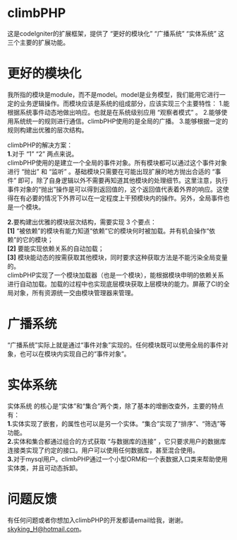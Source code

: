 climbPHP
========

这是codeIgniter的扩展框架，提供了 “更好的模块化” “广播系统” “实体系统” 这三个主要的扩展功能。

更好的模块化
============
我所指的模块是module，而不是model。model是业务模型，我们能用它进行一定的业务逻辑操作。而模块应该是系统的组成部分，应该实现三个主要特性：
1.能根据系统事件动态地做出响应。也就是在系统级别应用 “观察者模式” 。
2.能够使用系统统一的规则进行通信。climbPHP使用的是全局的广播。
3.能够根据一定的规则构建出优雅的层次结构。

climbPHP的解决方案：<br>
<strong>1.</strong>对于 “1” “2” 两点来说。<br>
climbPHP使用的是建立一个全局的事件对象。所有模块都可以通过这个事件对象进行 “抛出” 和 “监听” 。基础模块只需要在可能出现扩展的地方抛出合适的 “事件” 即可，除了自身逻辑以外不需要再知道其他模块的处理细节。这里注意，执行事件对象的“抛出”操作是可以得到返回值的，这个返回值代表着外界的响应。这使得在有必要的情况下外界可以在一定程度上干预模块内的操作。另外，全局事件也是一个模块。

<strong>2.</strong>要构建出优雅的模块层次结构，需要实现 3 个要点：<br>
<strong>[1]</strong> “被依赖”的模块有能力知道“依赖”它的模块何时被加载。并有机会操作“依赖”的它的模块；<br>
<strong>[2]</strong> 要能实现依赖关系的自动加载；<br>
<strong>[3]</strong> 模块能动态的按需获取其他模块，同时要求这种获取方法是不能污染全局变量的。<br>
climbPHP实现了一个模块加载器（也是一个模块），能根据模块申明的依赖关系进行自动加载。加载的过程中也实现底层模块获取上层模块的能力。屏蔽了CI的全局对象，所有资源统一交由模块管理器来管理。


广播系统
========
“广播系统”实际上就是通过“事件对象”实现的。任何模块既可以使用全局的事件对象，也可以在模块内实现自己的“事件对象”。


实体系统
========
实体系统 的核心是“实体”和“集合”两个类，除了基本的增删改查外，主要的特点有：<br>
<strong>1.</strong>实体实现了嵌套，的属性也可以是另一个实体。“集合”实现了“排序”、“筛选”等功能。<br>
<strong>2.</strong>实体和集合都通过组合的方式获取 “与数据库的连接” ，它只要求用户的数据库连接类实现了约定的接口。用户可以使用任何数据库，甚至混合使用。<br>
<strong>3.</strong>对于mysql用户。climbPHP通过一个小型ORM和一个表数据入口类来帮助使用实体类，并且可动态拆卸。


问题反馈
========
有任何问题或者你想加入climbPHP的开发都请email给我，谢谢。skyking_H@hotmail.com。

